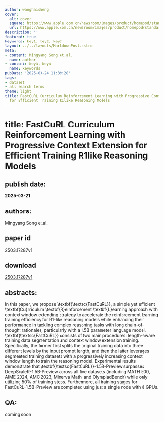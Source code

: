 ```yaml
---
author: wanghaisheng
cover:
  alt: cover
  square: https://www.apple.com.cn/newsroom/images/product/homepod/standard/Apple-HomePod-hero-230118_big.jpg.large_2x.jpg
  url: https://www.apple.com.cn/newsroom/images/product/homepod/standard/Apple-HomePod-hero-230118_big.jpg.large_2x.jpg
description: ''
featured: true
keywords: key1, key2, key3
layout: ../../layouts/MarkdownPost.astro
meta:
- content: Mingyang Song et.al.
  name: author
- content: key3, key4
  name: keywords
pubDate: '2025-03-24 11:39:28'
tags:
- dataset
- all search terms
theme: light
title: FastCuRL Curriculum Reinforcement Learning with Progressive Context Extension
  for Efficient Training R1like Reasoning Models
---
```


# title: FastCuRL Curriculum Reinforcement Learning with Progressive Context Extension for Efficient Training R1like Reasoning Models 
## publish date: 
**2025-03-21** 
## authors: 
  Mingyang Song et.al. 
## paper id
2503.17287v1
## download
[2503.17287v1](http://arxiv.org/abs/2503.17287v1)
## abstracts:
In this paper, we propose \textbf{\textsc{FastCuRL}}, a simple yet efficient \textbf{Cu}rriculum \textbf{R}einforcement \textbf{L}earning approach with context window extending strategy to accelerate the reinforcement learning training efficiency for R1-like reasoning models while enhancing their performance in tackling complex reasoning tasks with long chain-of-thought rationales, particularly with a 1.5B parameter language model. \textbf{\textsc{FastCuRL}} consists of two main procedures: length-aware training data segmentation and context window extension training. Specifically, the former first splits the original training data into three different levels by the input prompt length, and then the latter leverages segmented training datasets with a progressively increasing context window length to train the reasoning model. Experimental results demonstrate that \textbf{\textsc{FastCuRL}}-1.5B-Preview surpasses DeepScaleR-1.5B-Preview across all five datasets (including MATH 500, AIME 2024, AMC 2023, Minerva Math, and OlympiadBench) while only utilizing 50\% of training steps. Furthermore, all training stages for FastCuRL-1.5B-Preview are completed using just a single node with 8 GPUs.
## QA:
coming soon
